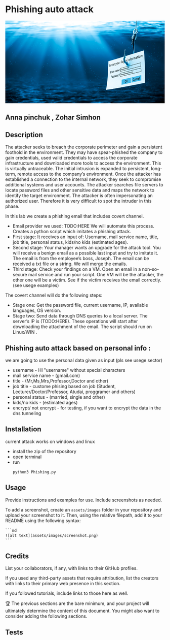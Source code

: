 # Phishing auto attack

<img src="https://github.com/annapinchuk/Phishing_auto_attack/blob/main/phishing_lure.jpg" width="1000" height="260" />


## Anna pinchuk , Zohar Simhon
## Description
The attacker seeks to breach the corporate perimeter and gain a persistent foothold in the environment.
They may have spear-phished the company to gain credentials, used valid credentials to access the corporate infrastructure and downloaded more tools to access the environment. This is virtually untraceable.
The initial intrusion is expanded to persistent, long-term, remote access to the company’s environment.
Once the attacker has established a connection to the internal network, they seek to compromise additional systems and user accounts. 
The attacker searches file servers to locate password files and other sensitive data and maps the network to identify the target environment.
The attacker is often impersonating an authorized user. Therefore it is very difficult to spot the intruder in this phase.


In this lab we create a phishing email that includes covert channel.
- Email provider we used: TODO:HERE
We will automate this process.
Creates a python script which imitates a phishing attack.
 - First stage: It receives an input of: Username, mail service name, title, job title, personal status, kids/no kids (estimated ages). 
 - Second stage: Your manager wants an upgrade for the attack tool. You will receive a benign email as a possible last input and try to imitate it. The email is from the employee’s boss, Joseph. The email can be received a txt file or a string. We will merge the emails.
 - Third stage: Check your findings on a VM. Open an email in a non-so-secure mail service and run your script. One VM will be the attacker, the other one will be a victim. See if the victim receives the email correctly. (see usege examples)
 

The covert channel will do the following steps:
 - Stage one: Get the password file, current username, IP, available languages, OS version.
 - Stage two: Send data through DNS queries to a local server. The server’s IP is (TODO:HERE).
These operations will start after downloading the attachment of the email.
The script should run on Linux/WIN .



## Phishing auto attack based on personal info :
we are going to use the personal data given as input (pls see usege sector)
 - username - HI "username" without special characters
 - mail service name - (gmail.com)
 - title - (Mr,Ms,Mrs,Professor,Doctor and other)
 - job title - custome phising based on job (Student, Lecturer/Doctor/Professor, Atudai, proggramer and others)
 -  personal status - (married, single and other)
 -  kids/no kids  - (estimated ages)
 - encrypt/ not encrypt - for testing, if you want to encrypt the data in the dns tunneling


## Installation
current attack works on windows and linux 
 - install the zip of the repository
 - open terminal 
 - run
    ```
    python3 Phishing.py
## Usage

Provide instructions and examples for use. Include screenshots as needed.

To add a screenshot, create an `assets/images` folder in your repository and upload your screenshot to it. Then, using the relative filepath, add it to your README using the following syntax:

    ```md
    ![alt text](assets/images/screenshot.png)
    ```

## Credits

List your collaborators, if any, with links to their GitHub profiles.

If you used any third-party assets that require attribution, list the creators with links to their primary web presence in this section.

If you followed tutorials, include links to those here as well.

🏆 The previous sections are the bare minimum, and your project will ultimately determine the content of this document. You might also want to consider adding the following sections.

## Tests


